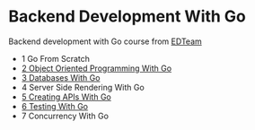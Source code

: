 # Backend Development With Go
Backend development with Go course from [EDTeam](https://ed.team/especialidades/go)

+ 1 Go From Scratch
+ [2 Object Oriented Programming With Go](https://github.com/albertopformoso/Backend-Development-With-Go/tree/master/02-object-oriented-programming-with-go)
+ [3 Databases With Go](https://github.com/albertopformoso/Backend-Development-With-Go/tree/master/03-databases-with-go)
+ 4 Server Side Rendering With Go
+ [5 Creating APIs With Go](https://github.com/albertopformoso/Backend-Development-With-Go/tree/master/05-creating-apis-with-go)
+ [6 Testing With Go](https://github.com/albertopformoso/Backend-Development-With-Go/tree/master/06-testing-with-go)
+ 7 Concurrency With Go